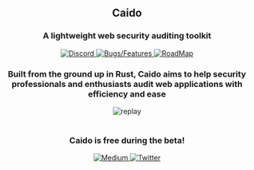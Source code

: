 <h2 align="middle">Caido</p>
<h3 align="middle">A lightweight web security auditing toolkit</h3>

<p align="center">
    <a href="https://discord.gg/KgGkkpKFaq">
        <img src="https://img.shields.io/badge/-Discord-7289DA?style=for-the-badge" alt="Discord">
    </a>
    <a href="https://github.com/caido/caido/issues">
        <img src="https://img.shields.io/badge/-Bugs%20%2F%20Features-a0213e?style=for-the-badge" alt="Bugs/Features">
    </a>
    <a href="https://github.com/orgs/caido/projects/2">
        <img src="https://img.shields.io/badge/-RoadMap-daa04a?style=for-the-badge" alt="RoadMap">
    </a>
</p>

<h3 align="middle">Built from the ground up in Rust, Caido aims to help security professionals and enthusiasts audit web applications with efficiency and ease</h3>

<div align="middle">
  <img style="border-radius: 1%;" src="https://github.com/caido/caido/blob/main/assets/replay.png?raw=true" alt="replay" />
</div>

<br>

<h3 align="middle">Caido is free during the beta!</h3>

<p align="center">
    <a href="https://medium.com/@caido">
        <img src="https://img.shields.io/badge/-Medium-03a87c?style=for-the-badge" alt="Medium">
    </a>
    <a href="https://twitter.com/CaidoIO">
        <img src="https://img.shields.io/badge/-Twitter-00aced?style=for-the-badge" alt="Twitter">
    </a>
</p>
